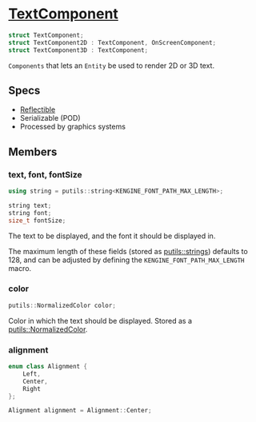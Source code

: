 # [TextComponent](TextComponent.hpp)

```cpp
struct TextComponent;
struct TextComponent2D : TextComponent, OnScreenComponent;
struct TextComponent3D : TextComponent;
```

`Components` that lets an `Entity` be used to render 2D or 3D text.

## Specs

* [Reflectible](https://github.com/phisko/putils/blob/master/reflection.md)
* Serializable (POD)
* Processed by graphics systems

## Members

### text, font, fontSize

```cpp
using string = putils::string<KENGINE_FONT_PATH_MAX_LENGTH>;

string text;
string font;
size_t fontSize;
```

The text to be displayed, and the font it should be displayed in.

The maximum length of these fields (stored as [putils::strings](https://github.com/phisko/putils/blob/master/string.hpp)) defaults to 128, and can be adjusted by defining the `KENGINE_FONT_PATH_MAX_LENGTH` macro.

### color

```cpp
putils::NormalizedColor color;
```

Color in which the text should be displayed. Stored as a [putils::NormalizedColor](https://github.com/phisko/putils/blob/master/Color.md).

### alignment

```cpp
enum class Alignment {
    Left,
    Center,
    Right
};

Alignment alignment = Alignment::Center;
```